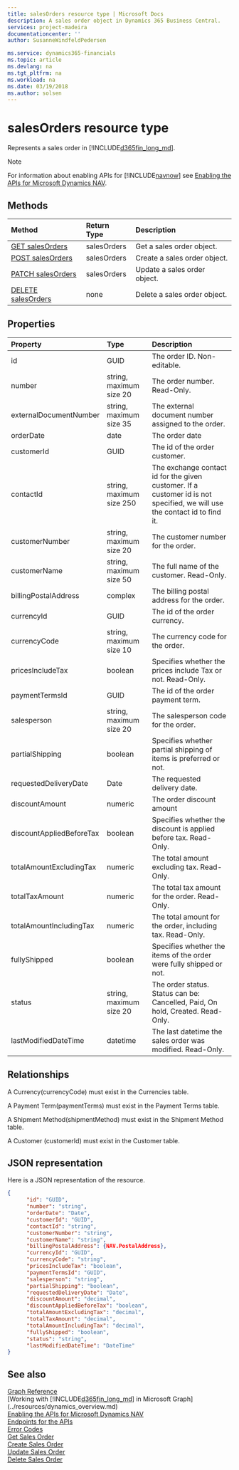 ```yaml
---
title: salesOrders resource type | Microsoft Docs
description: A sales order object in Dynamics 365 Business Central.
services: project-madeira
documentationcenter: ''
author: SusanneWindfeldPedersen

ms.service: dynamics365-financials
ms.topic: article
ms.devlang: na
ms.tgt_pltfrm: na
ms.workload: na
ms.date: 03/19/2018
ms.author: solsen
---
```


# salesOrders resource type
Represents a sales order in [!INCLUDE[d365fin_long_md](../../includes/d365fin_long_md.md)].

> [!NOTE]  
> For information about enabling APIs for [!INCLUDE[navnow](../../includes/navnow_md.md)] see [Enabling the APIs for Microsoft Dynamics NAV](../../enabling-apis-for-dynamics-nav.md).

## Methods

| Method       | Return Type  |Description|
|:---------------|:--------|:----------|
|[GET salesOrders](../api/dynamics_salesorder_get.md)|salesOrders|Get a sales order object.|
|[POST salesOrders](../api/dynamics_create_salesorder.md)|salesOrders|Create a sales order object.|
|[PATCH salesOrders](../api/dynamics_salesorder_update.md)|salesOrders|Update a sales order object.|
|[DELETE salesOrders](../api/dynamics_salesorder_delete.md)|none|Delete a sales order object.|

## Properties
| Property	   | Type	|Description|
|:---------------|:--------|:----------|
|id|GUID|The order ID. Non-editable.|
|number|string, maximum size 20|The order number. Read-Only.|
|externalDocumentNumber|string, maximum size 35|The external document number assigned to the order.|
|orderDate|date|The order date|
|customerId|GUID|The id of the order customer.|
|contactId|string, maximum size 250|The exchange contact id for the given customer. If a customer id is not specified, we will use the contact id to find it.|
|customerNumber|string, maximum size 20|The customer number for the order.|
|customerName|string, maximum size 50|The full name of the customer. Read-Only.|
|billingPostalAddress|complex|The billing postal address for the order.|  
|currencyId|GUID|The id of the order currency.|
|currencyCode|string, maximum size 10|The currency code for the order.|
|pricesIncludeTax|boolean|Specifies whether the prices include Tax or not. Read-Only.|
|paymentTermsId|GUID|The id of the order payment term.|
|salesperson|string, maximum size 20|The salesperson code for the order.|
|partialShipping|boolean|Specifies whether partial shipping of items is preferred or not.|
|requestedDeliveryDate|Date|The requested delivery date.|
|discountAmount|numeric|The order discount amount|
|discountAppliedBeforeTax|boolean|Specifies whether the discount is applied before tax. Read-Only.|
|totalAmountExcludingTax|numeric|The total amount excluding tax. Read-Only.|
|totalTaxAmount|numeric|The total tax amount for the order. Read-Only.|
|totalAmountIncludingTax|numeric|The total amount for the order, including tax. Read-Only.|
|fullyShipped|boolean|Specifies whether the items of the order were fully shipped or not.|
|status|string, maximum size 20|The order status. Status can be: Cancelled, Paid, On hold, Created. Read-Only.|
|lastModifiedDateTime|datetime|The last datetime the sales order was modified. Read-Only.|


## Relationships
A Currency(currencyCode) must exist in the Currencies table.

A Payment Term(paymentTerms) must exist in the Payment Terms table.

A Shipment Method(shipmentMethod) must exist in the Shipment Method table.

A Customer (customerId) must exist in the Customer table.

## JSON representation

Here is a JSON representation of the resource.


```json
{
      "id": "GUID",
      "number": "string",
      "orderDate": "Date",
      "customerId": "GUID",
      "contactId": "string",
      "customerNumber": "string",
      "customerName": "string",
      "billingPostalAddress": {NAV.PostalAddress},
      "currencyId": "GUID",
      "currencyCode": "string",
      "pricesIncludeTax": "boolean",
      "paymentTermsId": "GUID",
      "salesperson": "string",
      "partialShipping": "boolean",
      "requestedDeliveryDate": "Date",
      "discountAmount": "decimal",
      "discountAppliedBeforeTax": "boolean",
      "totalAmountExcludingTax": "decimal",
      "totalTaxAmount": "decimal",
      "totalAmountIncludingTax": "decimal",
      "fullyShipped": "boolean",
      "status": "string",
      "lastModifiedDateTime": "DateTime"
}

```
## See also
[Graph Reference](../api/dynamics_graph_reference.md)  
[Working with [!INCLUDE[d365fin_long_md](../../includes/d365fin_long_md.md)] in Microsoft Graph](../resources/dynamics_overview.md)  
[Enabling the APIs for Microsoft Dynamics NAV](../../enabling-apis-for-dynamics-nav.md)  
[Endpoints for the APIs](../../endpoints-apis-for-dynamics.md)  
[Error Codes](../dynamics_error_codes.md)  
[Get Sales Order](../api/dynamics_salesorder_get.md)  
[Create Sales Order](../api/dynamics_create_salesorder.md)  
[Update Sales Order](../api/dynamics_salesorder_update.md)  
[Delete Sales Order](../api/dynamics_salesorder_delete.md)  
